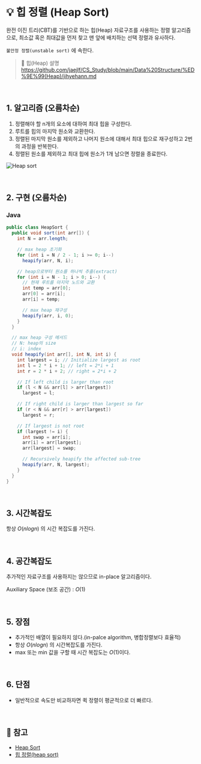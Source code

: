 # 💡 힙 정렬 (Heap Sort)

완전 이진 트리(CBT)를 기반으로 하는 힙(Heap) 자료구조를 사용하는 정렬 알고리즘으로, 최소값 혹은 최대값을 먼저 찾고 맨 앞에 배치하는 선택 정렬과 유사하다.

`불안정 정렬(unstable sort)` 에 속한다.

> 🔖 힙(Heap) 설명  
> https://github.com/jaejlf/CS_Study/blob/main/Data%20Structure/%ED%9E%99(Heap)/jihyehann.md

<br/>

## 1. 알고리즘 (오름차순)

1. 정렬해야 할 n개의 요소에 대하여 최대 힙을 구성한다.
2. 루트를 힙의 마지막 원소와 교환한다.
3. 정렬된 마지막 원소를 제외하고 나머지 원소에 대해서 최대 힙으로 재구성하고 2번의 과정을 반복한다.
4. 정렬된 원소를 제외하고 최대 힙에 원소가 1개 남으면 정렬을 종료한다.

![Heap sort](https://user-images.githubusercontent.com/75151848/193419296-07a038ad-bc9c-4997-919e-5cc699e656b5.gif)


<br/>

## 2. 구현 (오름차순)
### Java
```java
public class HeapSort {
  public void sort(int arr[]) {
    int N = arr.length;

    // max heap 초기화
    for (int i = N / 2 - 1; i >= 0; i--)
      heapify(arr, N, i);

    // heap으로부터 원소를 하나씩 추출(extract)
    for (int i = N - 1; i > 0; i--) {
      // 현재 루트를 마지막 노드와 교환
      int temp = arr[0];
      arr[0] = arr[i];
      arr[i] = temp;

      // max heap 재구성
      heapify(arr, i, 0);
    }
  }

  // max heap 구성 메서드
  // N: heap의 size
  // i: index
  void heapify(int arr[], int N, int i) {
    int largest = i; // Initialize largest as root
    int l = 2 * i + 1; // left = 2*i + 1
    int r = 2 * i + 2; // right = 2*i + 2

    // If left child is larger than root
    if (l < N && arr[l] > arr[largest])
      largest = l;

    // If right child is larger than largest so far
    if (r < N && arr[r] > arr[largest])
      largest = r;

    // If largest is not root
    if (largest != i) {
      int swap = arr[i];
      arr[i] = arr[largest];
      arr[largest] = swap;

      // Recursively heapify the affected sub-tree
      heapify(arr, N, largest);
    }
  }
}

```
<br/>

## 3. 시간복잡도

항상 $O(nlogn)$ 의 시간 복잡도를 가진다.

<br/>

## 4. 공간복잡도

추가적인 자료구조를 사용하지는 않으므로 in-place 알고리즘이다.

Auxiliary Space (보조 공간) : $O(1)$

<br/>

## 5. 장점

- 추가적인 배열이 필요하지 않다.(in-palce algorithm, 병합정렬보다 효율적)
- 항상 $O(nlogn)$ 의 시간복잡도를 가진다.
- max 또는 min 값을 구할 때 시간 복잡도는 $O(1)$이다.

<br/>

## 6. 단점

- 일반적으로 속도만 비교하자면 퀵 정렬이 평균적으로 더 빠르다.


<br/>

## 🔖 참고
- [Heap Sort](https://www.geeksforgeeks.org/heap-sort/?ref=lbp)
- [힙 정렬(heap sort)](https://deok2kim.tistory.com/178)
